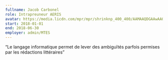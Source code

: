 ```yaml
---
fullname: Jacob Carbonel
role: Intrapreuneur AERIS
avatar: https://media.licdn.com/mpr/mpr/shrinknp_400_400/AAMAAQDGAAwAAQAAAAAAAA4CAAAAJDhmM2VhYjU4LWJlODctNDdmYy1hMTNjLTc0OWFmMzIyMzU3Mg.jpg
start: 2018-01-01
end: 2018-06-30
employer: admin/MTES
---
```


“Le langage informatique permet de lever des ambiguïtés parfois permises par les rédactions littéraires”
